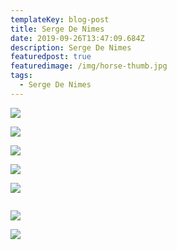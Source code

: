 ```yaml
---
templateKey: blog-post
title: Serge De Nimes
date: 2019-09-26T13:47:09.684Z
description: Serge De Nimes
featuredpost: true
featuredimage: /img/horse-thumb.jpg
tags:
  - Serge De Nimes
---
```

![](/img/196877_10150167033052718_508002717_8185110_6985602_n.jpeg)

![](/img/top22.jpg)

![](/img/serge-logo-4_o.jpg)

![](/img/serge-logo-3_o.jpg)

![](/img/serge-logo-2_o.jpg)

![]()

![](/img/screen-shot-2013-04-15-at-22.41.11_o.png)

![](/img/serge-logo-1_o.jpg)

